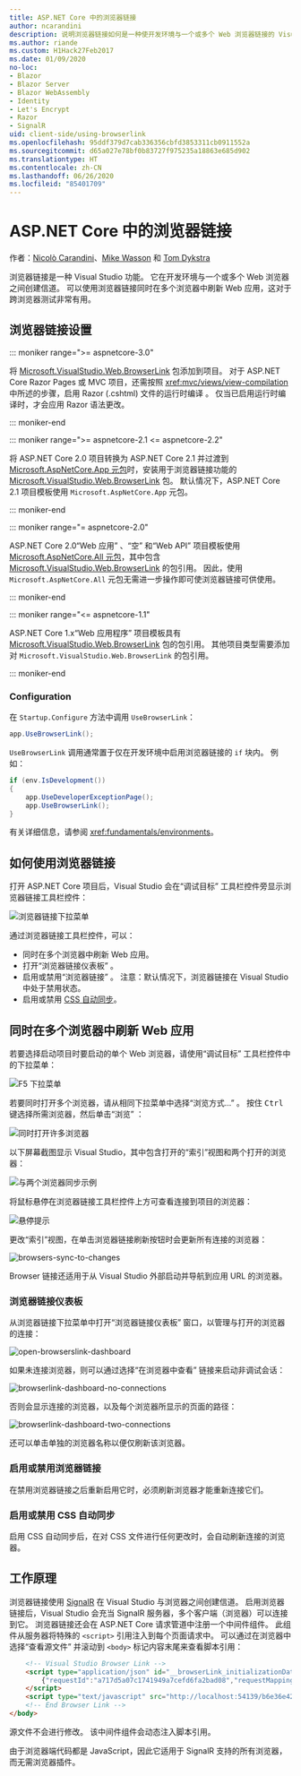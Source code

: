 ```yaml
---
title: ASP.NET Core 中的浏览器链接
author: ncarandini
description: 说明浏览器链接如何是一种使开发环境与一个或多个 Web 浏览器链接的 Visual Studio 功能。
ms.author: riande
ms.custom: H1Hack27Feb2017
ms.date: 01/09/2020
no-loc:
- Blazor
- Blazor Server
- Blazor WebAssembly
- Identity
- Let's Encrypt
- Razor
- SignalR
uid: client-side/using-browserlink
ms.openlocfilehash: 95ddf379d7cab336356cbfd3853311cb0911552a
ms.sourcegitcommit: d65a027e78bf0b83727f975235a18863e685d902
ms.translationtype: HT
ms.contentlocale: zh-CN
ms.lasthandoff: 06/26/2020
ms.locfileid: "85401709"
---
```

# <a name="browser-link-in-aspnet-core"></a>ASP.NET Core 中的浏览器链接

作者：[Nicolò Carandini](https://github.com/ncarandini)、[Mike Wasson](https://github.com/MikeWasson) 和 [Tom Dykstra](https://github.com/tdykstra)

浏览器链接是一种 Visual Studio 功能。 它在开发环境与一个或多个 Web 浏览器之间创建信道。 可以使用浏览器链接同时在多个浏览器中刷新 Web 应用，这对于跨浏览器测试非常有用。

## <a name="browser-link-setup"></a>浏览器链接设置

::: moniker range=">= aspnetcore-3.0"

将 [Microsoft.VisualStudio.Web.BrowserLink](https://www.nuget.org/packages/Microsoft.VisualStudio.Web.BrowserLink/) 包添加到项目。 对于 ASP.NET Core Razor Pages 或 MVC 项目，还需按照 <xref:mvc/views/view-compilation> 中所述的步骤，启用 Razor (.cshtml) 文件的运行时编译  。 仅当已启用运行时编译时，才会应用 Razor 语法更改。

::: moniker-end

::: moniker range=">= aspnetcore-2.1 <= aspnetcore-2.2"

将 ASP.NET Core 2.0 项目转换为 ASP.NET Core 2.1 并过渡到 [Microsoft.AspNetCore.App 元包](xref:fundamentals/metapackage-app)时，安装用于浏览器链接功能的 [Microsoft.VisualStudio.Web.BrowserLink](https://www.nuget.org/packages/Microsoft.VisualStudio.Web.BrowserLink/) 包。 默认情况下，ASP.NET Core 2.1 项目模板使用 `Microsoft.AspNetCore.App` 元包。

::: moniker-end

::: moniker range="= aspnetcore-2.0"

ASP.NET Core 2.0“Web 应用”  、“空”  和“Web API”  项目模板使用 [Microsoft.AspNetCore.All 元包](xref:fundamentals/metapackage)，其中包含 [Microsoft.VisualStudio.Web.BrowserLink](https://www.nuget.org/packages/Microsoft.VisualStudio.Web.BrowserLink/) 的包引用。 因此，使用 `Microsoft.AspNetCore.All` 元包无需进一步操作即可使浏览器链接可供使用。

::: moniker-end

::: moniker range="<= aspnetcore-1.1"

ASP.NET Core 1.x“Web 应用程序”  项目模板具有 [Microsoft.VisualStudio.Web.BrowserLink](https://www.nuget.org/packages/Microsoft.VisualStudio.Web.BrowserLink/) 包的包引用。 其他项目类型需要添加对 `Microsoft.VisualStudio.Web.BrowserLink` 的包引用。

::: moniker-end

### <a name="configuration"></a>Configuration

在 `Startup.Configure` 方法中调用 `UseBrowserLink`：

```csharp
app.UseBrowserLink();
```

`UseBrowserLink` 调用通常置于仅在开发环境中启用浏览器链接的 `if` 块内。 例如：

```csharp
if (env.IsDevelopment())
{
    app.UseDeveloperExceptionPage();
    app.UseBrowserLink();
}
```

有关详细信息，请参阅 <xref:fundamentals/environments>。

## <a name="how-to-use-browser-link"></a>如何使用浏览器链接

打开 ASP.NET Core 项目后，Visual Studio 会在“调试目标”  工具栏控件旁显示浏览器链接工具栏控件：

![浏览器链接下拉菜单](using-browserlink/_static/browserLink-dropdown-menu.png)

通过浏览器链接工具栏控件，可以：

* 同时在多个浏览器中刷新 Web 应用。
* 打开“浏览器链接仪表板”  。
* 启用或禁用“浏览器链接”  。 注意：默认情况下，浏览器链接在 Visual Studio 中处于禁用状态。
* 启用或禁用 [CSS 自动同步](#enable-or-disable-css-auto-sync)。

## <a name="refresh-the-web-app-in-several-browsers-at-once"></a>同时在多个浏览器中刷新 Web 应用

若要选择启动项目时要启动的单个 Web 浏览器，请使用“调试目标”  工具栏控件中的下拉菜单：

![F5 下拉菜单](using-browserlink/_static/debug-target-dropdown-menu.png)

若要同时打开多个浏览器，请从相同下拉菜单中选择“浏览方式...”  。 按住 <kbd>Ctrl</kbd> 键选择所需浏览器，然后单击“浏览”  ：

![同时打开许多浏览器](using-browserlink/_static/open-many-browsers-at-once.png)

以下屏幕截图显示 Visual Studio，其中包含打开的“索引”视图和两个打开的浏览器：

![与两个浏览器同步示例](using-browserlink/_static/sync-with-two-browsers-example.png)

将鼠标悬停在浏览器链接工具栏控件上方可查看连接到项目的浏览器：

![悬停提示](using-browserlink/_static/hoover-tip.png)

更改“索引”视图，在单击浏览器链接刷新按钮时会更新所有连接的浏览器：

![browsers-sync-to-changes](using-browserlink/_static/browsers-sync-to-changes.png)

Browser 链接还适用于从 Visual Studio 外部启动并导航到应用 URL 的浏览器。

### <a name="the-browser-link-dashboard"></a>浏览器链接仪表板

从浏览器链接下拉菜单中打开“浏览器链接仪表板”  窗口，以管理与打开的浏览器的连接：

![open-browserslink-dashboard](using-browserlink/_static/open-browserlink-dashboard.png)

如果未连接浏览器，则可以通过选择“在浏览器中查看”  链接来启动非调试会话：

![browserlink-dashboard-no-connections](using-browserlink/_static/browserlink-dashboard-no-connections.png)

否则会显示连接的浏览器，以及每个浏览器所显示的页面的路径：

![browserlink-dashboard-two-connections](using-browserlink/_static/browserlink-dashboard-two-connections.png)

还可以单击单独的浏览器名称以便仅刷新该浏览器。

### <a name="enable-or-disable-browser-link"></a>启用或禁用浏览器链接

在禁用浏览器链接之后重新启用它时，必须刷新浏览器才能重新连接它们。

### <a name="enable-or-disable-css-auto-sync"></a>启用或禁用 CSS 自动同步

启用 CSS 自动同步后，在对 CSS 文件进行任何更改时，会自动刷新连接的浏览器。

## <a name="how-it-works"></a>工作原理

浏览器链接使用 [SignalR](xref:signalr/introduction) 在 Visual Studio 与浏览器之间创建信道。 启用浏览器链接后，Visual Studio 会充当 SignalR 服务器，多个客户端（浏览器）可以连接到它。 浏览器链接还会在 ASP.NET Core 请求管道中注册一个中间件组件。 此组件从服务器将特殊的 `<script>` 引用注入到每个页面请求中。 可以通过在浏览器中选择“查看源文件”  并滚动到 `<body>` 标记内容末尾来查看脚本引用：

```html
    <!-- Visual Studio Browser Link -->
    <script type="application/json" id="__browserLink_initializationData">
        {"requestId":"a717d5a07c1741949a7cefd6fa2bad08","requestMappingFromServer":false}
    </script>
    <script type="text/javascript" src="http://localhost:54139/b6e36e429d034f578ebccd6a79bf19bf/browserLink" async="async"></script>
    <!-- End Browser Link -->
</body>
```

源文件不会进行修改。 该中间件组件会动态注入脚本引用。

由于浏览器端代码都是 JavaScript，因此它适用于 SignalR 支持的所有浏览器，而无需浏览器插件。
